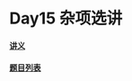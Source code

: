 # Day15 杂项选讲

#### [讲义](https://faioj.brynhild.online/wiki/notes/2022S/day15)

#### [题目列表](https://faioj.brynhild.online/contest/303)
